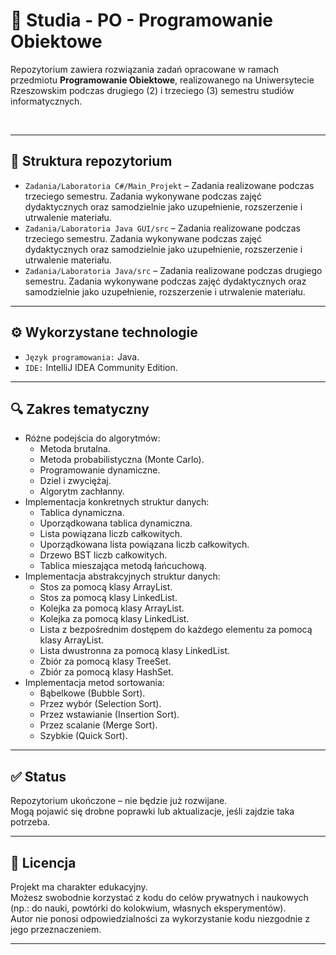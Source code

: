 # 📘 Studia - PO - Programowanie Obiektowe

Repozytorium zawiera rozwiązania zadań opracowane w ramach przedmiotu **Programowanie Obiektowe**, realizowanego na Uniwersytecie Rzeszowskim podczas drugiego (2) i trzeciego (3) semestru studiów informatycznych.  

&nbsp;  

---

## 📁 Struktura repozytorium

- `Zadania/Laboratoria C#/Main_Projekt` – Zadania realizowane podczas trzeciego semestru. Zadania wykonywane podczas zajęć dydaktycznych oraz samodzielnie jako uzupełnienie, rozszerzenie i utrwalenie materiału.    
- `Zadania/Laboratoria Java GUI/src` – Zadania realizowane podczas trzeciego semestru. Zadania wykonywane podczas zajęć dydaktycznych oraz samodzielnie jako uzupełnienie, rozszerzenie i utrwalenie materiału.  
- `Zadania/Laboratoria Java/src` – Zadania realizowane podczas drugiego semestru. Zadania wykonywane podczas zajęć dydaktycznych oraz samodzielnie jako uzupełnienie, rozszerzenie i utrwalenie materiału.  

---

## ⚙️ Wykorzystane technologie

- `Język programowania:` Java.  
- `IDE:` IntelliJ IDEA Community Edition.  

---

## 🔍 Zakres tematyczny

- Różne podejścia do algorytmów:  
  - Metoda brutalna.  
  - Metoda probabilistyczna (Monte Carlo).  
  - Programowanie dynamiczne.  
  - Dziel i zwyciężaj.  
  - Algorytm zachłanny.  
- Implementacja konkretnych struktur danych:  
  - Tablica dynamiczna.  
  - Uporządkowana tablica dynamiczna.  
  - Lista powiązana liczb całkowitych.  
  - Uporządkowana lista powiązana liczb całkowitych.  
  - Drzewo BST liczb całkowitych.  
  - Tablica mieszająca metodą łańcuchową.  
- Implementacja abstrakcyjnych struktur danych:  
  - Stos za pomocą klasy ArrayList.  
  - Stos za pomocą klasy LinkedList.  
  - Kolejka za pomocą klasy ArrayList.  
  - Kolejka za pomocą klasy LinkedList.  
  - Lista z bezpośrednim dostępem do każdego elementu za pomocą klasy ArrayList.  
  - Lista dwustronna za pomocą klasy LinkedList.  
  - Zbiór za pomocą klasy TreeSet.  
  - Zbiór za pomocą klasy HashSet.  
- Implementacja metod sortowania:  
  - Bąbelkowe (Bubble Sort).  
  - Przez wybór (Selection Sort).  
  - Przez wstawianie (Insertion Sort).  
  - Przez scalanie (Merge Sort).  
  - Szybkie (Quick Sort).  

---

## ✅ Status

Repozytorium ukończone – nie będzie już rozwijane.  
Mogą pojawić się drobne poprawki lub aktualizacje, jeśli zajdzie taka potrzeba.  

---

## 📄 Licencja

Projekt ma charakter edukacyjny.  
Możesz swobodnie korzystać z kodu do celów prywatnych i naukowych (np.: do nauki, powtórki do kolokwium, własnych eksperymentów).  
Autor nie ponosi odpowiedzialności za wykorzystanie kodu niezgodnie z jego przeznaczeniem.  

---
